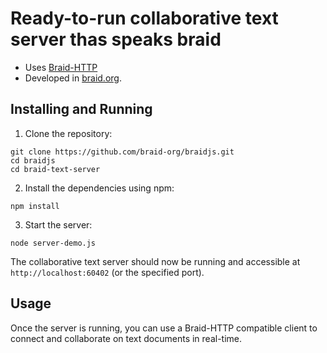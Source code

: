 # Ready-to-run collaborative text server thas speaks braid

- Uses [Braid-HTTP](https://github.com/braid-org/braid-spec/blob/master/draft-toomim-httpbis-braid-http-04.txt)
- Developed in [braid.org](https://braid.org).

## Installing and Running

1. Clone the repository:

```shell
git clone https://github.com/braid-org/braidjs.git
cd braidjs
cd braid-text-server
```

2. Install the dependencies using npm:

```shell
npm install
```

3. Start the server:

```shell
node server-demo.js
```

The collaborative text server should now be running and accessible at `http://localhost:60402` (or the specified port).

## Usage

Once the server is running, you can use a Braid-HTTP compatible client to connect and collaborate on text documents in real-time.

